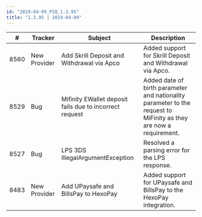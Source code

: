 ```yaml
--- 
id: "2019-04-09_PIQ_1.3.95"
title: "1.3.95 | 2019-04-09"
--- 
```



| #    | Tracker      | Subject                                                 | Description                                                                                                       |
|------|--------------|---------------------------------------------------------|-------------------------------------------------------------------------------------------------------------------|
| 8560 | New Provider | Add Skrill Deposit and Withdrawal via Apco              | Added support for Skrill Deposit and Withdrawal via Apco.                                                         |
| 8529 | Bug          | Mifinity EWallet deposit fails due to incorrect request | Added date of birth parameter and nationality parameter to the request to MiFinity as they are now a requirement. |
| 8527 | Bug          | LPS 3DS IllegalArgumentException                        | Resolved a parsing error for the LPS response.                                                                    |
| 8483 | New Provider | Add UPaysafe and BillsPay to HexoPay                    | Added support for UPaysafe and BillsPay to the HexoPay integration.                                               |

